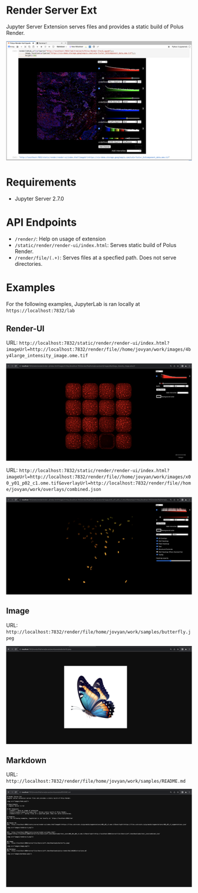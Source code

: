 # Render Server Ext
Jupyter Server Extension serves files and provides a static build of Polus Render.

<img src="images/home.png"/>

# Requirements
- Jupyter Server 2.7.0

# API Endpoints
- `/render/`: Help on usage of extension
- `/static/render/render-ui/index.html`: Serves static build of Polus Render.
- `/render/file/(.+)`: Serves files at a specfied path. Does not serve directories.

# Examples
For the following examples, JupyterLab is ran locally at `https://localhost:7832/lab`


## Render-UI 
URL: `http://localhost:7832/static/render/render-ui/index.html?imageUrl=http://localhost:7832/render/file//home/jovyan/work/images/4by4large_intensity_image.ome.tif`

<img src="images/renderui-1.png"/>


URL: `http://localhost:7832/static/render/render-ui/index.html?imageUrl=http://localhost:7832/render/file//home/jovyan/work/images/x00_y01_p02_c1.ome.tif&overlayUrl=http://localhost:7832/render/file//home/jovyan/work/overlays/combined.json`

<img src="images/renderui-2.png"/>


## Image
URL: `http://localhost:7832/render/file/home/jovyan/work/samples/butterfly.jpeg`

<img src="images/image.png"/>

## Markdown
URL: `http://localhost:7832/render/file/home/jovyan/work/samples/README.md`

<img src="images/markdown.png"/>

